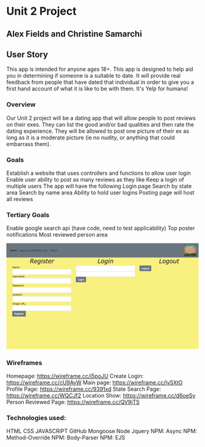 # Unit 2 Project

## Alex Fields and Christine Samarchi


## User Story
This app is intended for anyone ages 18+. This app is designed to help aid you in determining if someone is a suitable to date. It will provide real feedback from people that have dated that individual in order to give you a first hand account of what it is like to be with them. It's Yelp for humans!

### Overview
Our Unit 2 project will be a dating app that will allow people to post reviews on their exes. They can list the good and/or bad qualities and then rate the dating experience. They will be allowed to post one picture of their ex as long as it is a moderate picture (ie no nudity, or anything that could embarrass them).

### Goals
Establish a website that uses controllers and functions to allow user login
Enable user ability to post as many reviews as they like
Keep a login of multiple users
The app will have the following
Login page
Search by state area
Search by name area
Ability to hold user logins
Posting page will host all reviews

### Tertiary Goals
Enable google search api (have code, need to test applicability)
Top poster notifications
Most reviewed person area

![alt text](relationship_login.png)

### Wireframes
Homepage: https://wireframe.cc/i5poJU
Create Login: https://wireframe.cc/cU9AvW
Main page: https://wireframe.cc/lv5XtO
Profile Page: https://wireframe.cc/9391xd
State Search Page:  https://wireframe.cc/WQCJf2
Location Show: https://wireframe.cc/d6oeSy
Person Reviewed Page: https://wireframe.cc/QV9jTS

### Technologies used:
HTML
CSS
JAVASCRIPT
GitHub
Mongoose
Node
Jquery
NPM: Async
NPM: Method-Override
NPM: Body-Parser
NPM: EJS
